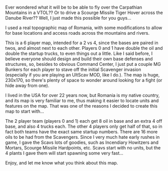 Ever wondered what it will be to be able to fly over the Carpathian Mountains in a VTOL??
Or to drive a Scourge Missile Tiger Hover across the Danube River??
Well, I just made this possible for you guys...

I used a real topographic map of Romania, with some modifications to allow for base locations and access roads across the mountains and rivers.

This is a 6 player map, intended for a 2 vs 4, since the bases are paired in twos, and almost next to each other.
Players 0 and 1 have double the oil and double the startup trucks, to even things out a little.
Like I said before, I believe everyone should design and build their own base defenses and structures, so, besides to obvious Command Center, I just put a couple MG Bunkers for each player to stave off the initial Scavenger invasion (especially if you are playing an UltScav MOD, like I do.).
The map is huge, 230x170, so there's plenty of space to wonder around looking for a fight (or hide away from one).

 I lived in the USA for over 22 years now, but Romania is my native country, and its map is very familiar to me, thus making it easier to locate units and features on the map. That was one of the reasons I decided to create this map to start with...

The 2 player team (players 0 and 1) each get 8 oil in base and an extra 4 off base, and also 4 trucks each.
The other 4 players only get half of that, so in fact both teams have the exact same startup numbers.
There are 16 more oils to be had from the Scavengers.
Since I very much hate early rushes in game, I gave the Scavs lots of goodies, such as Incendiary Howitzers and Mortars, Scourge Missile Hardpoints, etc.
Scavs start with no units, but the 4 plants I gave them will start spawning some very fast...

Enjoy, and let me know what you think about this map.